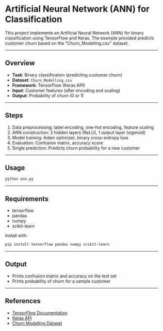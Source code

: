 # Artificial Neural Network (ANN) for Classification

This project implements an Artificial Neural Network (ANN) for binary classification using TensorFlow and Keras. The example provided predicts customer churn based on the "Churn_Modelling.csv" dataset.

---

## Overview

- **Task**: Binary classification (predicting customer churn)
- **Dataset**: `Churn_Modelling.csv`
- **Framework**: TensorFlow (Keras API)
- **Input**: Customer features (after encoding and scaling)
- **Output**: Probability of churn (0 or 1)

---

## Steps

1. Data preprocessing: label encoding, one-hot encoding, feature scaling
2. ANN construction: 2 hidden layers (ReLU), 1 output layer (sigmoid)
3. Model training: Adam optimizer, binary cross-entropy loss
4. Evaluation: Confusion matrix, accuracy score
5. Single prediction: Predicts churn probability for a new customer

---

## Usage

```bash
python ann.py
```

---

## Requirements

- tensorflow
- pandas
- numpy
- scikit-learn

Install with:

```bash
pip install tensorflow pandas numpy scikit-learn
```

---

## Output

- Prints confusion matrix and accuracy on the test set
- Prints probability of churn for a sample customer

---

## References

- [TensorFlow Documentation](https://www.tensorflow.org/)
- [Keras API](https://keras.io/)
- [Churn Modelling Dataset](https://www.kaggle.com/datasets/shubhendra7/churn-modelling)
